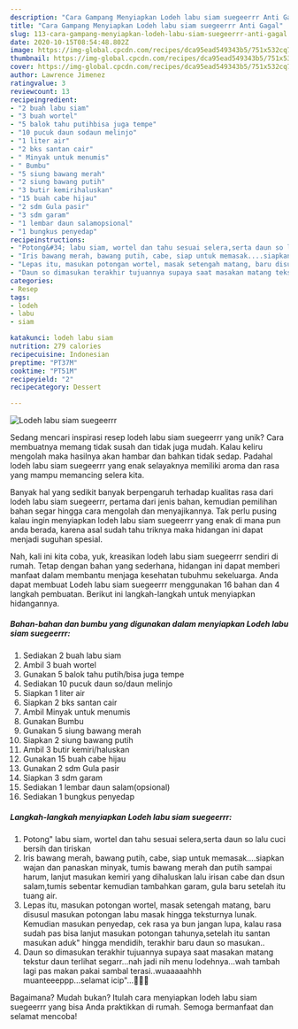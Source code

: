 ```yaml
---
description: "Cara Gampang Menyiapkan Lodeh labu siam suegeerrr Anti Gagal"
title: "Cara Gampang Menyiapkan Lodeh labu siam suegeerrr Anti Gagal"
slug: 113-cara-gampang-menyiapkan-lodeh-labu-siam-suegeerrr-anti-gagal
date: 2020-10-15T08:54:48.802Z
image: https://img-global.cpcdn.com/recipes/dca95ead549343b5/751x532cq70/lodeh-labu-siam-suegeerrr-foto-resep-utama.jpg
thumbnail: https://img-global.cpcdn.com/recipes/dca95ead549343b5/751x532cq70/lodeh-labu-siam-suegeerrr-foto-resep-utama.jpg
cover: https://img-global.cpcdn.com/recipes/dca95ead549343b5/751x532cq70/lodeh-labu-siam-suegeerrr-foto-resep-utama.jpg
author: Lawrence Jimenez
ratingvalue: 3
reviewcount: 13
recipeingredient:
- "2 buah labu siam"
- "3 buah wortel"
- "5 balok tahu putihbisa juga tempe"
- "10 pucuk daun sodaun melinjo"
- "1 liter air"
- "2 bks santan cair"
- " Minyak untuk menumis"
- " Bumbu"
- "5 siung bawang merah"
- "2 siung bawang putih"
- "3 butir kemirihaluskan"
- "15 buah cabe hijau"
- "2 sdm Gula pasir"
- "3 sdm garam"
- "1 lembar daun salamopsional"
- "1 bungkus penyedap"
recipeinstructions:
- "Potong&#34; labu siam, wortel dan tahu sesuai selera,serta daun so lalu cuci bersih dan tiriskan"
- "Iris bawang merah, bawang putih, cabe, siap untuk memasak....siapkan wajan dan panaskan minyak, tumis bawang merah dan putih sampai harum, lanjut masukan kemiri yang dihaluskan lalu irisan cabe dan dsun salam,tumis sebentar kemudian tambahkan garam, gula baru setelah itu tuang air."
- "Lepas itu, masukan potongan wortel, masak setengah matang, baru disusul masukan potongan labu masak hingga teksturnya lunak. Kemudian masukan penyedap, cek rasa ya bun jangan lupa, kalau rasa sudah pas bisa lanjut masukan potongan tahunya,setelah itu santan masukan aduk&#34; hingga mendidih, terakhir baru daun so masukan.."
- "Daun so dimasukan terakhir tujuannya supaya saat masakan matang tekstur daun terlihat segarr...nah jadi nih menu lodehnya...wah tambah lagi pas makan pakai sambal terasi..wuaaaaahhh muanteeeppp...selamat icip&#34;...🤤👩‍🍳"
categories:
- Resep
tags:
- lodeh
- labu
- siam

katakunci: lodeh labu siam 
nutrition: 279 calories
recipecuisine: Indonesian
preptime: "PT37M"
cooktime: "PT51M"
recipeyield: "2"
recipecategory: Dessert

---
```



![Lodeh labu siam suegeerrr](https://img-global.cpcdn.com/recipes/dca95ead549343b5/751x532cq70/lodeh-labu-siam-suegeerrr-foto-resep-utama.jpg)

Sedang mencari inspirasi resep lodeh labu siam suegeerrr yang unik? Cara membuatnya memang tidak susah dan tidak juga mudah. Kalau keliru mengolah maka hasilnya akan hambar dan bahkan tidak sedap. Padahal lodeh labu siam suegeerrr yang enak selayaknya memiliki aroma dan rasa yang mampu memancing selera kita.



Banyak hal yang sedikit banyak berpengaruh terhadap kualitas rasa dari lodeh labu siam suegeerrr, pertama dari jenis bahan, kemudian pemilihan bahan segar hingga cara mengolah dan menyajikannya. Tak perlu pusing kalau ingin menyiapkan lodeh labu siam suegeerrr yang enak di mana pun anda berada, karena asal sudah tahu triknya maka hidangan ini dapat menjadi suguhan spesial.


Nah, kali ini kita coba, yuk, kreasikan lodeh labu siam suegeerrr sendiri di rumah. Tetap dengan bahan yang sederhana, hidangan ini dapat memberi manfaat dalam membantu menjaga kesehatan tubuhmu sekeluarga. Anda dapat membuat Lodeh labu siam suegeerrr menggunakan 16 bahan dan 4 langkah pembuatan. Berikut ini langkah-langkah untuk menyiapkan hidangannya.

<!--inarticleads1-->

##### Bahan-bahan dan bumbu yang digunakan dalam menyiapkan Lodeh labu siam suegeerrr:

1. Sediakan 2 buah labu siam
1. Ambil 3 buah wortel
1. Gunakan 5 balok tahu putih/bisa juga tempe
1. Sediakan 10 pucuk daun so/daun melinjo
1. Siapkan 1 liter air
1. Siapkan 2 bks santan cair
1. Ambil  Minyak untuk menumis
1. Gunakan  Bumbu
1. Gunakan 5 siung bawang merah
1. Siapkan 2 siung bawang putih
1. Ambil 3 butir kemiri/haluskan
1. Gunakan 15 buah cabe hijau
1. Gunakan 2 sdm Gula pasir
1. Siapkan 3 sdm garam
1. Sediakan 1 lembar daun salam(opsional)
1. Sediakan 1 bungkus penyedap




<!--inarticleads2-->

##### Langkah-langkah menyiapkan Lodeh labu siam suegeerrr:

1. Potong&#34; labu siam, wortel dan tahu sesuai selera,serta daun so lalu cuci bersih dan tiriskan
1. Iris bawang merah, bawang putih, cabe, siap untuk memasak....siapkan wajan dan panaskan minyak, tumis bawang merah dan putih sampai harum, lanjut masukan kemiri yang dihaluskan lalu irisan cabe dan dsun salam,tumis sebentar kemudian tambahkan garam, gula baru setelah itu tuang air.
1. Lepas itu, masukan potongan wortel, masak setengah matang, baru disusul masukan potongan labu masak hingga teksturnya lunak. Kemudian masukan penyedap, cek rasa ya bun jangan lupa, kalau rasa sudah pas bisa lanjut masukan potongan tahunya,setelah itu santan masukan aduk&#34; hingga mendidih, terakhir baru daun so masukan..
1. Daun so dimasukan terakhir tujuannya supaya saat masakan matang tekstur daun terlihat segarr...nah jadi nih menu lodehnya...wah tambah lagi pas makan pakai sambal terasi..wuaaaaahhh muanteeeppp...selamat icip&#34;...🤤👩‍🍳




Bagaimana? Mudah bukan? Itulah cara menyiapkan lodeh labu siam suegeerrr yang bisa Anda praktikkan di rumah. Semoga bermanfaat dan selamat mencoba!

